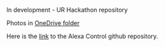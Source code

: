 In development - UR Hackathon repository

Photos in [OneDrive folder](https://lasalleuniversities-my.sharepoint.com/:f:/g/personal/gabriel_cammany_students_salle_url_edu/EgvQ6ggHcMFLkosF0HqoTUsBhxasIVTj1-WI3FKcZQPpzw?e=lJNk4G) 

Here is the [link](https://github.com/thorsten-gehrig/alexa-remote-control) to the Alexa Control github repository.
